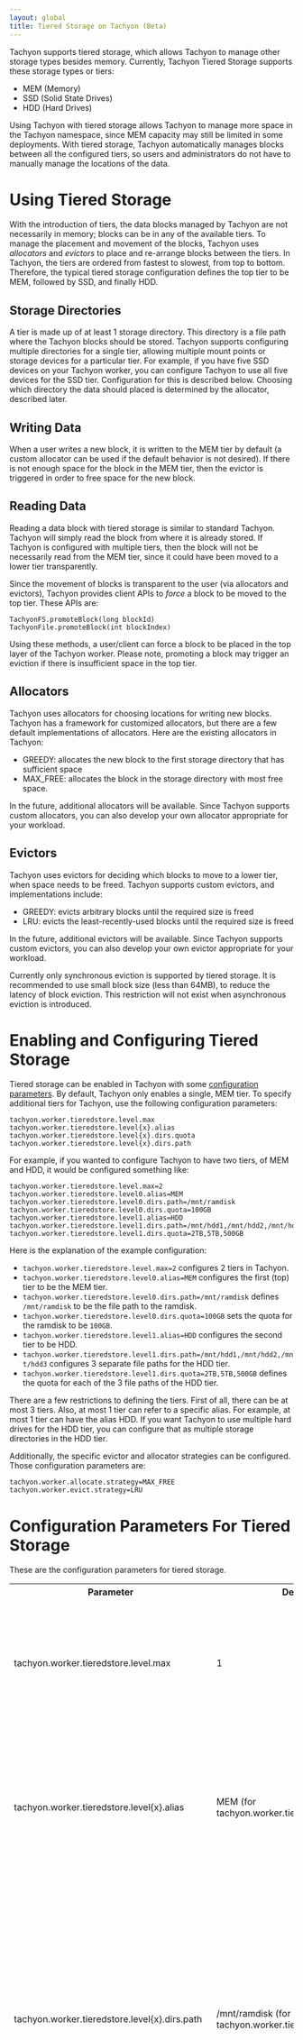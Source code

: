 ```yaml
---
layout: global
title: Tiered Storage on Tachyon (Beta)
---
```


Tachyon supports tiered storage, which allows Tachyon to manage other storage types besides memory.
Currently, Tachyon Tiered Storage supports these storage types or tiers:

* MEM (Memory)
* SSD (Solid State Drives)
* HDD (Hard Drives)

Using Tachyon with tiered storage allows Tachyon to manage more space in the Tachyon namespace,
since MEM capacity may still be limited in some deployments. With tiered storage, Tachyon 
automatically manages blocks between all the configured tiers, so users and administrators do not
have to manually manage the locations of the data.

# Using Tiered Storage

With the introduction of tiers, the data blocks managed by Tachyon are not necessarily in memory;
blocks can be in any of the available tiers. To manage the placement and movement of the blocks,
Tachyon uses *allocators* and *evictors* to place and re-arrange blocks between the tiers. In
Tachyon, the tiers are ordered from fastest to slowest, from top to bottom. Therefore, the typical
tiered storage configuration defines the top tier to be MEM, followed by SSD, and finally HDD.

## Storage Directories

A tier is made up of at least 1 storage directory. This directory is a file path where the Tachyon
blocks should be stored. Tachyon supports configuring multiple directories for a single tier,
allowing multiple mount points or storage devices for a particular tier. For example, if you have
five SSD devices on your Tachyon worker, you can configure Tachyon to use all five devices for the
SSD tier. Configuration for this is described below. Choosing which directory the data should placed
is determined by the allocator, described later.

## Writing Data

When a user writes a new block, it is written to the MEM tier by default (a custom allocator can be
used if the default behavior is not desired). If there is not enough space for the block in the MEM
tier, then the evictor is triggered in order to free space for the new block.

## Reading Data

Reading a data block with tiered storage is similar to standard Tachyon. Tachyon will simply read
the block from where it is already stored. If Tachyon is configured with multiple tiers, then the
block will not be necessarily read from the MEM tier, since it could have been moved to a lower tier
transparently.

Since the movement of blocks is transparent to the user (via allocators and evictors), Tachyon
provides client APIs to *force* a block to be moved to the top tier. These APIs are:

    TachyonFS.promoteBlock(long blockId)
    TachyonFile.promoteBlock(int blockIndex)

Using these methods, a user/client can force a block to be placed in the top layer of the Tachyon
worker. Please note, promoting a block may trigger an eviction if there is insufficient space in the
top tier.

## Allocators

Tachyon uses allocators for choosing locations for writing new blocks. Tachyon has a framework for
customized allocators, but there are a few default implementations of allocators. Here are the
existing allocators in Tachyon:

* GREEDY: allocates the new block to the first storage directory that has sufficient space
* MAX_FREE: allocates the block in the storage directory with most free space.

In the future, additional allocators will be available. Since Tachyon supports custom allocators,
you can also develop your own allocator appropriate for your workload.

## Evictors

Tachyon uses evictors for deciding which blocks to move to a lower tier, when space needs to be
freed. Tachyon supports custom evictors, and implementations include:

* GREEDY: evicts arbitrary blocks until the required size is freed
* LRU: evicts the least-recently-used blocks until the required size is freed

In the future, additional evictors will be available. Since Tachyon supports custom evictors,
you can also develop your own evictor appropriate for your workload.

Currently only synchronous eviction is supported by tiered storage. It is recommended to use
small block size (less than 64MB), to reduce the latency of block eviction. This restriction will
not exist when asynchronous eviction is introduced.

# Enabling and Configuring Tiered Storage

Tiered storage can be enabled in Tachyon with some
[configuration parameters](Configuration-Settings.html). By default, Tachyon only enables a single,
MEM tier. To specify additional tiers for Tachyon, use the following configuration parameters:

    tachyon.worker.tieredstore.level.max
    tachyon.worker.tieredstore.level{x}.alias
    tachyon.worker.tieredstore.level{x}.dirs.quota
    tachyon.worker.tieredstore.level{x}.dirs.path

For example, if you wanted to configure Tachyon to have two tiers, of MEM and HDD, it would be
configured something like:

    tachyon.worker.tieredstore.level.max=2
    tachyon.worker.tieredstore.level0.alias=MEM
    tachyon.worker.tieredstore.level0.dirs.path=/mnt/ramdisk
    tachyon.worker.tieredstore.level0.dirs.quota=100GB
    tachyon.worker.tieredstore.level1.alias=HDD
    tachyon.worker.tieredstore.level1.dirs.path=/mnt/hdd1,/mnt/hdd2,/mnt/hdd3
    tachyon.worker.tieredstore.level1.dirs.quota=2TB,5TB,500GB

Here is the explanation of the example configuration:

* `tachyon.worker.tieredstore.level.max=2` configures 2 tiers in Tachyon.
* `tachyon.worker.tieredstore.level0.alias=MEM` configures the first (top) tier to be the MEM tier.
* `tachyon.worker.tieredstore.level0.dirs.path=/mnt/ramdisk` defines `/mnt/ramdisk` to be the file
path to the ramdisk.
* `tachyon.worker.tieredstore.level0.dirs.quota=100GB` sets the quota for the ramdisk to be `100GB`.
* `tachyon.worker.tieredstore.level1.alias=HDD` configures the second tier to be HDD.
* `tachyon.worker.tieredstore.level1.dirs.path=/mnt/hdd1,/mnt/hdd2,/mnt/hdd3` configures 3 separate
file paths for the HDD tier.
* `tachyon.worker.tieredstore.level1.dirs.quota=2TB,5TB,500GB` defines the quota for each of the 3
file paths of the HDD tier.

There are a few restrictions to defining the tiers. First of all, there can be at most 3 tiers.
Also, at most 1 tier can refer to a specific alias. For example, at most 1 tier can have the alias
HDD. If you want Tachyon to use multiple hard drives for the HDD tier, you can configure that as
multiple storage directories in the HDD tier.

Additionally, the specific evictor and allocator strategies can be configured. Those configuration
parameters are:

    tachyon.worker.allocate.strategy=MAX_FREE
    tachyon.worker.evict.strategy=LRU

# Configuration Parameters For Tiered Storage

These are the configuration parameters for tiered storage.

<table class="table-striped">
<tr><th>Parameter</th><th>Default Value</th><th>Description</th></tr>
<tr>
  <td>tachyon.worker.tieredstore.level.max</td>
  <td>1</td>
  <td>
  The maximum number of storage tiers in Tachyon. Currently, Tachyon supports 1, 2, or 3 tiers.
  </td>
</tr>
<tr>
  <td>tachyon.worker.tieredstore.level{x}.alias</td>
  <td>MEM (for tachyon.worker.tieredstore.level0.alias)</td>
  <td>
  The alias of each storage tier, where x represents storage tier number (top tier is 0). Currently,
  there are 3 aliases, MEM, SSD, and HDD.
  </td>
</tr>
<tr>
  <td>tachyon.worker.tieredstore.level{x}.dirs.path</td>
  <td>/mnt/ramdisk (for tachyon.worker.tieredstore.level0.dirs.path)</td>
  <td>
  The paths of storage directories in storage tier x, delimited by comma. x represents the storage
  tier number (top tier is 0). It is suggested to have one storage directory per hardware device for
  the SSD and HDD tiers.
  </td>
</tr>
<tr>
  <td>tachyon.worker.tieredstore.level{x}.dirs.quota</td>
  <td>128MB (for tachyon.worker.tieredstore.level0.dirs.quota)</td>
  <td>
  The quotas for all storage directories in storage tier x, delimited by comma. x represents the
  storage tier number (starting from 0). For a particular storage tier, if the list of quotas is
  shorter than the list of directories of that tier, then the quotas for the remaining directories
  will just use the last-defined quota. Quota definitions use these suffixes: KB, MB, GB, TB, PB.
  </td>
</tr>
<tr>
  <td>tachyon.worker.allocate.strategy</td>
  <td>MAX_FREE</td>
  <td>
  The allocation strategy to use for new blocks in Tachyon. Currently, the possible strategies are
  GREEDY and MAX_FREE.
  </td>
</tr>
<tr>
  <td>tachyon.worker.evict.strategy</td>
  <td>LRU</td>
  <td>
  The block eviction strategy to use when a storage layer runs out of space. Currently, the
  supported strategies are GREEDY and LRU.
  </td>
</tr>
</table>
